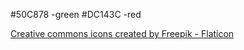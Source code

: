 #50C878 -green
#DC143C -red

<a href="https://www.flaticon.com/free-icons/creative-commons" title="creative commons icons">Creative commons icons created by Freepik - Flaticon</a>
